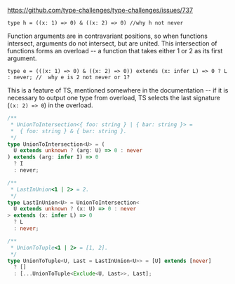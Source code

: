 https://github.com/type-challenges/type-challenges/issues/737

```
type h = ((x: 1) => 0) & ((x: 2) => 0) //why h not never
```

Function arguments are in contravariant positions, so when functions intersect, arguments do not intersect, but are united.
This intersection of functions forms an overload -- a function that takes either 1 or 2 as its first argument.

```
type e = (((x: 1) => 0) & ((x: 2) => 0)) extends (x: infer L) => 0 ? L : never; //  why e is 2 not never or 1?
```

This is a feature of TS, mentioned somewhere in the documentation -- if it is necessary to output one type from overload, TS selects the last signature (`(x: 2) => 0`) in the overload.

```ts
/**
 * UnionToIntersection<{ foo: string } | { bar: string }> =
 *  { foo: string } & { bar: string }.
 */
type UnionToIntersection<U> = (
  U extends unknown ? (arg: U) => 0 : never
) extends (arg: infer I) => 0
  ? I
  : never;

/**
 * LastInUnion<1 | 2> = 2.
 */
type LastInUnion<U> = UnionToIntersection<
  U extends unknown ? (x: U) => 0 : never
> extends (x: infer L) => 0
  ? L
  : never;

/**
 * UnionToTuple<1 | 2> = [1, 2].
 */
type UnionToTuple<U, Last = LastInUnion<U>> = [U] extends [never]
  ? []
  : [...UnionToTuple<Exclude<U, Last>>, Last];	
```

